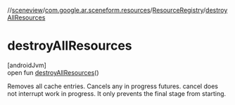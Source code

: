 //[sceneview](../../../index.md)/[com.google.ar.sceneform.resources](../index.md)/[ResourceRegistry](index.md)/[destroyAllResources](destroy-all-resources.md)

# destroyAllResources

[androidJvm]\
open fun [destroyAllResources](destroy-all-resources.md)()

Removes all cache entries. Cancels any in progress futures. cancel does not interrupt work in progress. It only prevents the final stage from starting.
